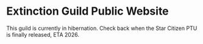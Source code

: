 Extinction Guild Public Website
===============================

This guild is currently in hibernation.  Check back when the Star Citizen PTU is finally released, ETA 2026.
